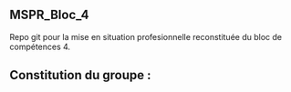 ## MSPR_Bloc_4
Repo git pour la mise en situation profesionnelle reconstituée du bloc de compétences 4.

## Constitution du groupe :

